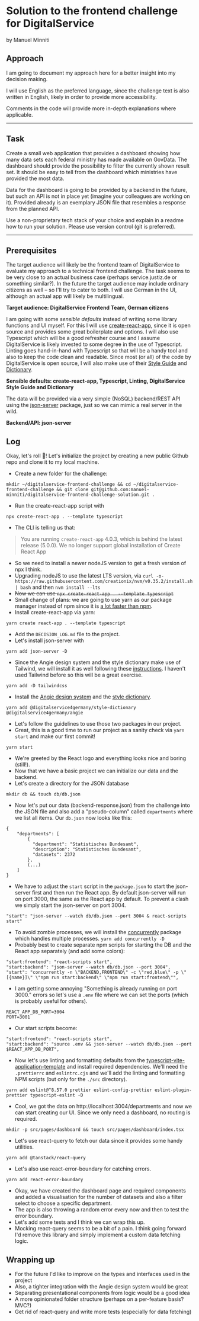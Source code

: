 # Solution to the frontend challenge for DigitalService
by Manuel Minniti

## Approach
I am going to document my approach here for a better insight into my decision making.

I will use English as the preferred language, since the challenge text is also written in English, likely in order to provide more accessibility.

Comments in the code will provide more in-depth explanations where applicable.

___

## Task

Create a small web application that provides a dashboard showing how many data sets each federal ministry has made available on GovData. The dashboard should provide the possibility to filter the currently shown result set. It should be easy to tell from the dashboard which ministries have provided the most data.

Data for the dashboard is going to be provided by a backend in the future, but such an API is not in place yet (imagine your colleagues are working on it). Provided already is an exemplary JSON file that resembles a response from the planned API.

Use a non-proprietary tech stack of your choice and explain in a readme how to run your solution. Please use version control (git is preferred).

---

## Prerequisites
The target audience will likely be the frontend team of DigitalService to evaluate my approach to a technical frontend challenge. The task seems to be very close to an actual business case (perhaps service.justiz.de or something similar?). In the future the target audience may include ordinary citizens as well – so I'll try to cater to both. I will use German in the UI, although an actual app will likely be multilingual.

**Target audience: DigitalService Frontend Team, German citizens**

I am going with some _sensible defaults_ instead of writing some library functions and UI myself. For this I will use [create-react-app](https://create-react-app.dev/), since it is open source and provides some great boilerplate and options.
I will also use Typescript which will be a good refresher course and I assume DigitalService is likely invested to some degree in the use of Typescript.
Linting goes hand-in-hand with Typescript so that will be a handy tool and also to keep the code clean and readable.
Since most (or all) of the code by DigitalService is open source, I will also make use of their [Style Guide](https://digitalservicebund.github.io/angie/) and [Dictionary](https://github.com/digitalservicebund/style-dictionary).

**Sensible defaults: create-react-app, Typescript, Linting, DigitalService Style Guide and Dictionary**

The data will be provided via a very simple (NoSQL) backend/REST API using the [json-server](https://www.npmjs.com/package/json-server) package, just so we can mimic a real server in the wild.

**Backend/API: json-server**

## Log

Okay, let's roll 🚀! Let's initialize the project by creating a new public Github repo and clone it to my local machine.

- Create a new folder for the challenge:
```
mkdir ~/digitalservice-frontend-challenge && cd ~/digitalservice-frontend-challenge && git clone git@github.com:manuel-minniti/digitalservice-frontend-challenge-solution.git .
```
- Run the create-react-app script with
```
npx create-react-app . --template typescript
```
- The CLI is telling us that:
> You are running `create-react-app` 4.0.3, which is behind the latest release (5.0.0).
> We no longer support global installation of Create React App
- So we need to install a newer nodeJS version to get a fresh version of npx I think.
- Upgrading nodeJS to use the latest LTS version, via `curl -o- https://raw.githubusercontent.com/creationix/nvm/v0.35.2/install.sh | bash` and then `nvm install --lts`
- ~~Now we can use `npx create-react-app . --template typescript`~~
- Small change of plans: we are going to use yarn as our package manager instead of npm since it is [a lot faster than npm](https://www.copycat.dev/blog/yarn-vs-npm/#:~:text=Yarn%20vs%20npm%20Speed%3A,speeds%20up%20the%20installation%20process.).
- Install create-react-app via yarn:
```
yarn create react-app . --template typescript
```
- Add the `DECISION_LOG.md` file to the project.
- Let's install json-server with
```
yarn add json-server -D
```
- Since the Angie design system and the style dictionary make use of Tailwind, we will install it as well following these [instructions](https://tailwindcss.com/docs/guides/create-react-app). I haven't used Tailwind before so this will be a great exercise. 
```
yarn add -D tailwindcss
```
- Install the [Angie design system](https://github.com/digitalservicebund/angie) and the [style dictionary](https://github.com/digitalservicebund/style-dictionary).
```
yarn add @digitalservice4germany/style-dictionary @digitalservice4germany/angie
```
- Let's follow the guidelines to use those two packages in our project.
- Great, this is a good time to run our project as a sanity check via `yarn start` and make our first commit!
```
yarn start
```
- We're greeted by the React logo and everything looks nice and boring (still!).
- Now that we have a basic project we can initialize our data and the backend.
- Let's create a directory for the JSON database
```
mkdir db && touch db/db.json
```
- Now let's put our data (backend-response.json) from the challenge into the JSON file and also add a "pseudo-column" called `departments` where we list all items. Our `db.json` now looks like this:
```
{
    "departments": [
        {
          "department": "Statistisches Bundesamt",
          "description": "Statistisches Bundesamt",
          "datasets": 2372
        },
        (...)
    ]
}
```
- We have to adjust the `start` script in the `package.json` to start the json-server first and then run the React app. By default json-server will run on port 3000, the same as the React app by default. To prevent a clash we simply start the json-server on port 3004.
```
"start": "json-server --watch db/db.json --port 3004 & react-scripts start"
```
- To avoid zombie processes, we will install the [concurrently](https://www.npmjs.com/package/concurrently) package which handles multiple processes.
`yarn add concurrently -D`
- Probably best to create separate npm scripts for starting the DB and the React app separately (and add some colors):
```
"start:frontend": "react-scripts start",
"start:backend": "json-server --watch db/db.json --port 3004",
"start": "concurrently -n \"BACKEND,FRONTEND\" -c \"red,blue\" -p \"[{name}]\" \"npm run start:backend\" \"npm run start:frontend\"",
```
- I am getting some annoying "Something is already running on port 3000." errors so let's use a `.env` file where we can set the ports (which is probably useful for others).
```
REACT_APP_DB_PORT=3004
PORT=3001
```
- Our start scripts become:
```
"start:frontend": "react-scripts start",
"start:backend": "source .env && json-server --watch db/db.json --port $REACT_APP_DB_PORT",
```
- Now let's use linting and formatting defaults from the [typescript-vite-application-template](https://github.com/digitalservicebund/typescript-vite-application-template) and install required dependencies. We'll need the `.prettierrc` and `eslintrc.cjs` and we'll add the linting and formatting NPM scripts (but only for the `./src` directory).
```
yarn add eslint@^8.57.0 prettier eslint-config-prettier eslint-plugin-prettier typescript-eslint -D
```
- Cool, we got the data on http://localhost:3004/departments and now we can start creating our UI. Since we only need a dashboard, no routing is required.
```
mkdir -p src/pages/dashboard && touch src/pages/dashboard/index.tsx
```
- Let's use react-query to fetch our data since it provides some handy utilities.
```
yarn add @tanstack/react-query
```
- Let's also use react-error-boundary for catching errors.
```
yarn add react-error-boundary
```
- Okay, we have created the dashboard page and required components and added a visualisation for the number of datasets and also a filter select to choose a specific department.
- The app is also throwing a random error every now and then to test the error boundary.
- Let's add some tests and I think we can wrap this up.
- Mocking react-query seems to be a bit of a pain. I think going forward I'd remove this library and simply implement a custom data fetching logic.

## Wrapping up
- For the future I'd like to improve on the types and interfaces used in the project
- Also, a tighter integration with the Angie design system would be great
- Separating presentational components from logic would be a good idea
- A more opinionated folder structure (perhaps on a per-feature basis? MVC?)
- Get rid of react-query and write more tests (especially for data fetching)
